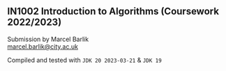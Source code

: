 ## IN1002 Introduction to Algorithms (Coursework 2022/2023)

Submission by
Marcel Barlik\
marcel.barlik@city.ac.uk

Compiled and tested with `JDK 20 2023-03-21` & `JDK 19`
